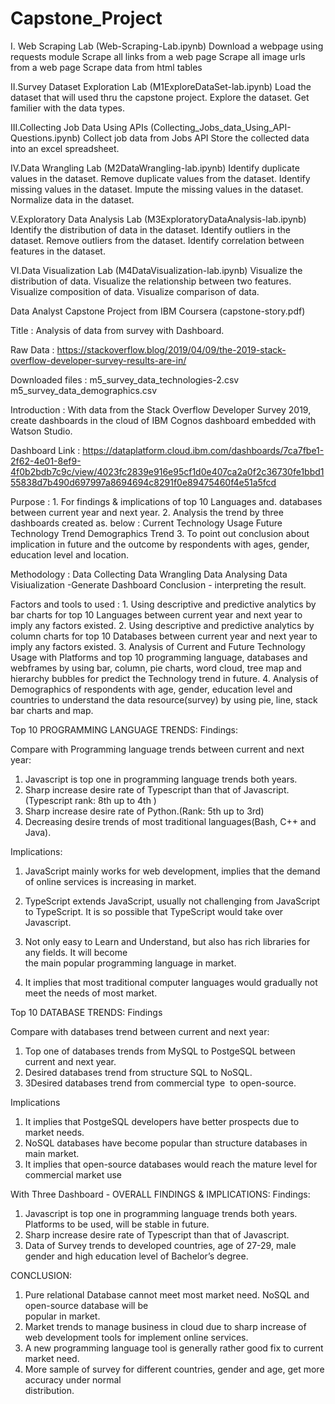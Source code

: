 ﻿# Capstone_Project
I. Web Scraping Lab (Web-Scraping-Lab.ipynb)
        Download a webpage using requests module
        Scrape all links from a web page
        Scrape all image urls from a web page
        Scrape data from html tables

II.Survey Dataset Exploration Lab (M1ExploreDataSet-lab.ipynb)
        Load the dataset that will used thru the capstone project.
        Explore the dataset.
        Get familier with the data types.

III.Collecting Job Data Using APIs (Collecting_Jobs_data_Using_API-Questions.ipynb)
        Collect job data from Jobs API
        Store the collected data into an excel spreadsheet.

IV.Data Wrangling Lab (M2DataWrangling-lab.ipynb)
        Identify duplicate values in the dataset.
        Remove duplicate values from the dataset.
        Identify missing values in the dataset.
        Impute the missing values in the dataset.
        Normalize data in the dataset.

V.Exploratory Data Analysis Lab (M3ExploratoryDataAnalysis-lab.ipynb)
        Identify the distribution of data in the dataset.
        Identify outliers in the dataset.
	    Remove outliers from the dataset.
	    Identify correlation between features in the dataset.

VI.Data Visualization Lab (M4DataVisualization-lab.ipynb)
        Visualize the distribution of data.
        Visualize the relationship between two features.
        Visualize composition of data.
        Visualize comparison of data.

Data Analyst Capstone Project from IBM Coursera (capstone-story.pdf)

Title : Analysis of data from survey with Dashboard.

Raw Data : https://stackoverflow.blog/2019/04/09/the-2019-stack-overflow-developer-survey-results-are-in/


Downloaded files : m5_survey_data_technologies-2.csv
                       m5_survey_data_demographics.csv

Introduction : With data from the Stack Overflow Developer Survey 2019, create dashboards in the cloud of IBM Cognos dashboard embedded with Watson Studio.

Dashboard Link :
https://dataplatform.cloud.ibm.com/dashboards/7ca7fbe1-2f62-4e01-8ef9-4f0b2bdb7c9c/view/4023fc2839e916e95cf1d0e407ca2a0f2c36730fe1bbd155838d7b490d697997a8694694c8291f0e89475460f4e51a5fcd

Purpose : 1. For findings & implications of top 10 Languages and. databases between current year
                and next year.
          2. Analysis the trend by three dashboards created as. below :
                Current Technology Usage
                Future Technology Trend
                Demographics Trend
          3. To point out conclusion about implication in future and the outcome by 
                respondents with ages, gender, education level and location.
 
Methodology : Data Collecting
                 Data Wrangling
                 Data Analysing
                 Data Visiualization -Generate Dashboard
                 Conclusion - interpreting the result.

Factors and tools to used :
             1. Using descriptive and predictive analytics by bar charts for top 10 Languages between
                current year and next year to imply any factors existed.
             2. Using descriptive and predictive analytics by column charts for top 10 Databases 
                between current year and next year to imply any factors existed. 
             3. Analysis of Current and Future Technology Usage with Platforms and top 10 programming 
                language,  databases and webframes by using bar, column, pie charts, word cloud, tree
                map and  hierarchy bubbles for predict the Technology trend in future.
             4. Analysis of Demographics of respondents with age, gender, education level and 
                countries to understand the data resource(survey) by using pie, line, stack bar 
                charts and map.

Top 10 PROGRAMMING LANGUAGE TRENDS:
Findings:

Compare with Programming language trends between current and next year:

1. Javascript is top one in programming language trends both years.
2. Sharp increase desire rate of Typescript than that of Javascript.(Typescript rank: 8th up to 4th )
3. Sharp increase desire rate of Python.(Rank: 5th up to 3rd)
4. Decreasing desire trends of most traditional languages(Bash, C++ and Java).

Implications:

1. JavaScript mainly works for web development,  implies that the demand of online services is 
   increasing in market.

2. TypeScript extends JavaScript, usually not challenging from JavaScript to TypeScript. It is so 
   possible that TypeScript would take over Javascript.
3. Not only easy to Learn and Understand, but also has rich libraries for any fields. It will become   
   the main popular programming language in market.
4. It implies that most traditional computer languages would gradually not meet the needs of most
   market.


Top 10 DATABASE TRENDS:
Findings

Compare with databases trend between current and next year:

1. Top one of databases trends from MySQL to PostgeSQL between current and next year.
2. Desired databases trend from structure SQL to NoSQL.
3. 3Desired databases trend from commercial type  to open-source.

Implications

1. It implies that PostgeSQL developers have better prospects due to market needs.
2. NoSQL databases have become popular than structure databases in main market.
3. It implies that open-source databases would reach the mature level for commercial market use


With Three Dashboard - OVERALL FINDINGS & IMPLICATIONS:
Findings:

1. Javascript is top one in programming language trends both years. Platforms to be used, will be
    stable in future.
2. Sharp increase desire rate of Typescript than that of Javascript.
3. Data of Survey trends to developed countries, age of 27-29, male gender and high education level
   of Bachelor’s degree.

CONCLUSION:
1. Pure relational Database cannot meet most market need. NoSQL and open-source database will be  
   popular in market.
2. Market trends to manage business in cloud due to sharp increase of web development tools for 
   implement online services. 
3. A new programming language tool is generally rather good fix to current market need.
4. More sample of survey for different countries, gender and age, get more accuracy under normal  
   distribution.  


